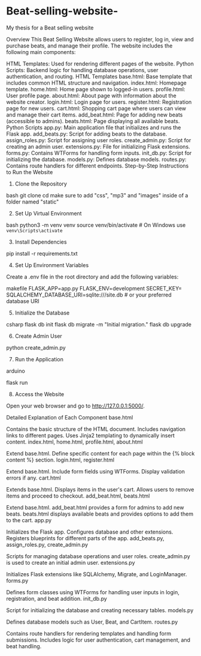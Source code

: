 # Beat-selling-website-
My thesis for a Beat selling website 

Overview
This Beat Selling Website allows users to register, log in, view and purchase beats, and manage their profile. The website includes the following main components:

HTML Templates: Used for rendering different pages of the website.
Python Scripts: Backend logic for handling database operations, user authentication, and routing.
HTML Templates
base.html: Base template that includes common HTML structure and navigation.
index.html: Homepage template.
home.html: Home page shown to logged-in users.
profile.html: User profile page.
about.html: About page with information about the website creator.
login.html: Login page for users.
register.html: Registration page for new users.
cart.html: Shopping cart page where users can view and manage their cart items.
add_beat.html: Page for adding new beats (accessible to admins).
beats.html: Page displaying all available beats.
Python Scripts
app.py: Main application file that initializes and runs the Flask app.
add_beats.py: Script for adding beats to the database.
assign_roles.py: Script for assigning user roles.
create_admin.py: Script for creating an admin user.
extensions.py: File for initializing Flask extensions.
forms.py: Contains WTForms for handling form inputs.
init_db.py: Script for initializing the database.
models.py: Defines database models.
routes.py: Contains route handlers for different endpoints.
Step-by-Step Instructions to Run the Website

1. Clone the Repository

bash
git clone <repository-url>
cd <repository-directory>
make sure to add "css", "mp3" and "images" inside of a folder named "static"

2. Set Up Virtual Environment

bash
python3 -m venv venv
source venv/bin/activate   # On Windows use `venv\Scripts\activate`

3. Install Dependencies

pip install -r requirements.txt

4. Set Up Environment Variables

Create a .env file in the root directory and add the following variables:

makefile
FLASK_APP=app.py
FLASK_ENV=development
SECRET_KEY=<your-secret-key>
SQLALCHEMY_DATABASE_URI=sqlite:///site.db   # or your preferred database URI

5. Initialize the Database

csharp
flask db init
flask db migrate -m "Initial migration."
flask db upgrade

6. Create Admin User

python create_admin.py

7. Run the Application

arduino

flask run

8. Access the Website

Open your web browser and go to http://127.0.0.1:5000/.

Detailed Explanation of Each Component
base.html

Contains the basic structure of the HTML document.
Includes navigation links to different pages.
Uses Jinja2 templating to dynamically insert content.
index.html, home.html, profile.html, about.html

Extend base.html.
Define specific content for each page within the {% block content %} section.
login.html, register.html

Extend base.html.
Include form fields using WTForms.
Display validation errors if any.
cart.html

Extends base.html.
Displays items in the user's cart.
Allows users to remove items and proceed to checkout.
add_beat.html, beats.html

Extend base.html.
add_beat.html provides a form for admins to add new beats.
beats.html displays available beats and provides options to add them to the cart.
app.py

Initializes the Flask app.
Configures database and other extensions.
Registers blueprints for different parts of the app.
add_beats.py, assign_roles.py, create_admin.py

Scripts for managing database operations and user roles.
create_admin.py is used to create an initial admin user.
extensions.py

Initializes Flask extensions like SQLAlchemy, Migrate, and LoginManager.
forms.py

Defines form classes using WTForms for handling user inputs in login, registration, and beat addition.
init_db.py

Script for initializing the database and creating necessary tables.
models.py

Defines database models such as User, Beat, and CartItem.
routes.py

Contains route handlers for rendering templates and handling form submissions.
Includes logic for user authentication, cart management, and beat handling.



